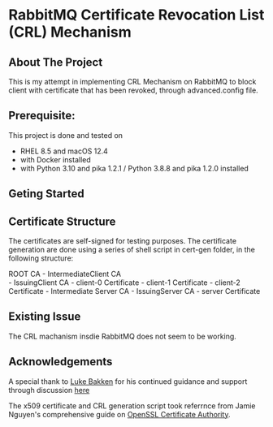 # RabbitMQ Certificate Revocation List (CRL) Mechanism

## About The Project 
This is my attempt in implementing CRL Mechanism on RabbitMQ to block client with certificate that has been revoked, through advanced.config file. 

## Prerequisite: 
This project is done and tested on 
- RHEL 8.5 and macOS 12.4
- with Docker installed
- with Python 3.10 and pika 1.2.1  / Python 3.8.8 and pika 1.2.0 installed

## Geting Started 


## Certificate Structure
The certificates are self-signed for testing purposes. 
The certificate generation are done using a series of shell script in cert-gen folder, in the following structure: 

ROOT CA 
    - IntermediateClient CA  
        - IssuingClient CA 
            - client-0 Certificate 
            - client-1 Certificate 
            - client-2 Certificate 
    - Intermediate Server CA 
        - IssuingServer CA 
            - server Certificate

## Existing Issue 
The CRL machanism insdie RabbitMQ does not seem to be working. 

## Acknowledgements 
A special thank to [Luke Bakken](https://github.com/lukebakken) for his continued guidance and support through discussion [here](https://groups.google.com/g/rabbitmq-users/c/sLXfiBGaKfQ)

The x509 certificate and CRL generation script took referrnce from Jamie Nguyen's comprehensive guide on [OpenSSL Certificate Authority](https://jamielinux.com/docs/openssl-certificate-authority/index.html).
